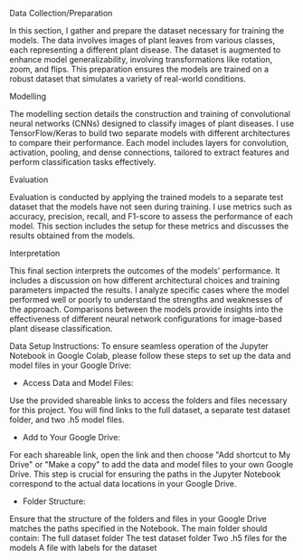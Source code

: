 Data Collection/Preparation

In this section, I gather and prepare the dataset necessary for training the models. The data involves images of plant leaves from various classes, each representing a different plant disease. The dataset is augmented to enhance model generalizability, involving transformations like rotation, zoom, and flips. This preparation ensures the models are trained on a robust dataset that simulates a variety of real-world conditions.

Modelling

The modelling section details the construction and training of convolutional neural networks (CNNs) designed to classify images of plant diseases. I use TensorFlow/Keras to build two separate models with different architectures to compare their performance. Each model includes layers for convolution, activation, pooling, and dense connections, tailored to extract features and perform classification tasks effectively.

Evaluation

Evaluation is conducted by applying the trained models to a separate test dataset that the models have not seen during training. I use metrics such as accuracy, precision, recall, and F1-score to assess the performance of each model. This section includes the setup for these metrics and discusses the results obtained from the models.

Interpretation

This final section interprets the outcomes of the models' performance. It includes a discussion on how different architectural choices and training parameters impacted the results. I analyze specific cases where the model performed well or poorly to understand the strengths and weaknesses of the approach. Comparisons between the models provide insights into the effectiveness of different neural network configurations for image-based plant disease classification.



Data Setup Instructions:
To ensure seamless operation of the Jupyter Notebook in Google Colab, please follow these steps to set up the data and model files in your Google Drive:

- Access Data and Model Files:

Use the provided shareable links to access the folders and files necessary for this project. You will find links to the full dataset, a separate test dataset folder, and two .h5 model files.

- Add to Your Google Drive:

For each shareable link, open the link and then choose "Add shortcut to My Drive" or "Make a copy" to add the data and model files to your own Google Drive. This step is crucial for ensuring the paths in the Jupyter Notebook correspond to the actual data locations in your Google Drive.

- Folder Structure:

Ensure that the structure of the folders and files in your Google Drive matches the paths specified in the Notebook. The main folder should contain:
The full dataset folder
The test dataset folder
Two .h5 files for the models
A file with labels for the dataset


